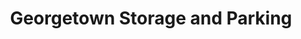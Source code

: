 ---
title: "Georgetown Storage and Parking"
url: /georgetown/georgetown-storage-and-parking/
shop: storage rental
---